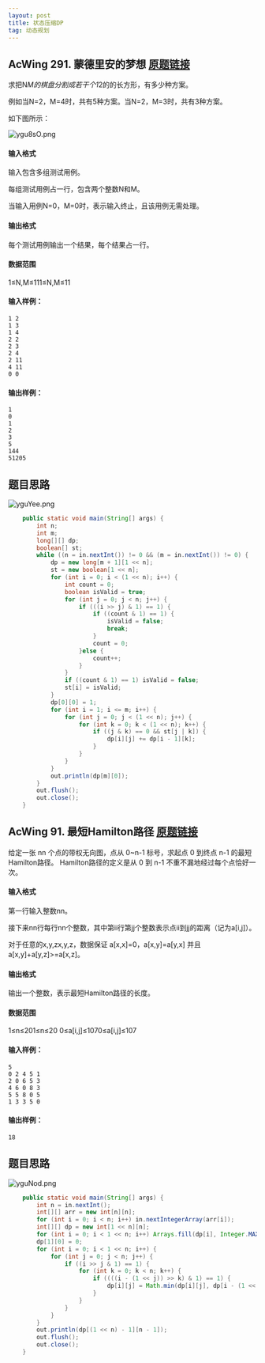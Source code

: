 ```yaml
---
layout: post
title: 状态压缩DP
tag: 动态规划
---
```


## AcWing 291. 蒙德里安的梦想   [原题链接](https://www.acwing.com/problem/content/293/)

求把N*M的棋盘分割成若干个1*2的的长方形，有多少种方案。

例如当N=2，M=4时，共有5种方案。当N=2，M=3时，共有3种方案。

如下图所示：

![ygu8sO.png](https://s3.ax1x.com/2021/02/16/ygu8sO.png)

#### 输入格式

输入包含多组测试用例。

每组测试用例占一行，包含两个整数N和M。

当输入用例N=0，M=0时，表示输入终止，且该用例无需处理。

#### 输出格式

每个测试用例输出一个结果，每个结果占一行。  

#### 数据范围

1≤N,M≤111≤N,M≤11

#### 输入样例：

```
1 2
1 3
1 4
2 2
2 3
2 4
2 11
4 11
0 0
```

#### 输出样例：

```
1
0
1
2
3
5
144
51205
```

## 题目思路

![yguYee.png](https://s3.ax1x.com/2021/02/16/yguYee.png)

```java
    public static void main(String[] args) {
        int n;
        int m;
        long[][] dp;
        boolean[] st;
        while ((n = in.nextInt()) != 0 && (m = in.nextInt()) != 0) {
            dp = new long[m + 1][1 << n];
            st = new boolean[1 << n];
            for (int i = 0; i < (1 << n); i++) {
                int count = 0;
                boolean isValid = true;
                for (int j = 0; j < n; j++) {
                    if (((i >> j) & 1) == 1) {
                        if ((count & 1) == 1) {
                            isValid = false;
                            break;
                        }
                        count = 0;
                    }else {
                        count++;
                    }
                }
                if ((count & 1) == 1) isValid = false;
                st[i] = isValid;
            }
            dp[0][0] = 1;
            for (int i = 1; i <= m; i++) {
                for (int j = 0; j < (1 << n); j++) {
                    for (int k = 0; k < (1 << n); k++) {
                        if ((j & k) == 0 && st[j | k]) {
                            dp[i][j] += dp[i - 1][k];
                        }
                    }
                }
            }
            out.println(dp[m][0]);
        }
        out.flush();
        out.close();
    }
```

## AcWing 91. 最短Hamilton路径   [原题链接](https://www.acwing.com/problem/content/93/)

给定一张 nn 个点的带权无向图，点从 0~n-1 标号，求起点 0 到终点 n-1 的最短Hamilton路径。 Hamilton路径的定义是从 0 到 n-1 不重不漏地经过每个点恰好一次。

#### 输入格式

第一行输入整数nn。

接下来nn行每行nn个整数，其中第ii行第jj个整数表示点ii到jj的距离（记为a[i,j]）。

对于任意的x,y,zx,y,z，数据保证 a[x,x]=0，a[x,y]=a[y,x] 并且 a[x,y]+a[y,z]>=a[x,z]。

#### 输出格式

输出一个整数，表示最短Hamilton路径的长度。

#### 数据范围

1≤n≤201≤n≤20
0≤a[i,j]≤1070≤a[i,j]≤107

#### 输入样例：

```
5
0 2 4 5 1
2 0 6 5 3
4 6 0 8 3
5 5 8 0 5
1 3 3 5 0
```

#### 输出样例：

```
18
```

## 题目思路

![yguNod.png](https://s3.ax1x.com/2021/02/16/yguNod.png)

```java
    public static void main(String[] args) {
        int n = in.nextInt();
        int[][] arr = new int[n][n];
        for (int i = 0; i < n; i++) in.nextIntegerArray(arr[i]);
        int[][] dp = new int[1 << n][n];
        for (int i = 0; i < 1 << n; i++) Arrays.fill(dp[i], Integer.MAX_VALUE / 2);
        dp[1][0] = 0;
        for (int i = 0; i < 1 << n; i++) {
            for (int j = 0; j < n; j++) {
                if ((i >> j & 1) == 1) {
                    for (int k = 0; k < n; k++) {
                        if ((((i - (1 << j)) >> k) & 1) == 1) {
                            dp[i][j] = Math.min(dp[i][j], dp[i - (1 << j)][k] + arr[k][j]);
                        }
                    }
                }
            }
        }
        out.println(dp[(1 << n) - 1][n - 1]);
        out.flush();
        out.close();
    }
```

